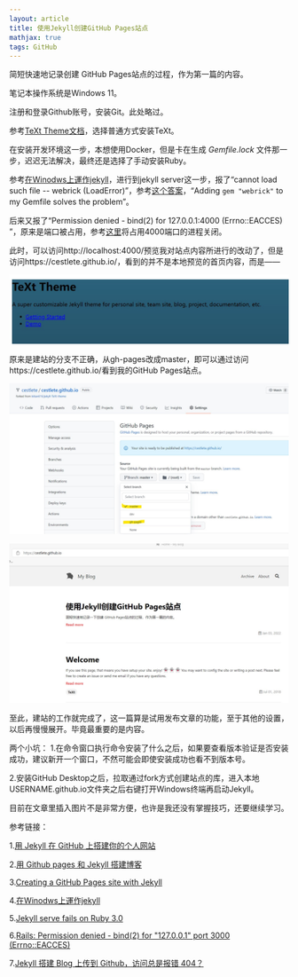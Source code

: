 ```yaml
---
layout: article
title: 使用Jekyll创建GitHub Pages站点
mathjax: true
tags: GitHub
---
```

简短快速地记录创建 GitHub Pages站点的过程，作为第一篇的内容。

笔记本操作系统是Windows 11。

注册和登录Github账号，安装Git。此处略过。

参考[TeXt Theme文档](https://tianqi.name/jekyll-TeXt-theme/)，选择普通方式安装TeXt。

在安装开发环境这一步，本想使用Docker，但是卡在生成 *Gemfile.lock* 文件那一步，迟迟无法解决，最终还是选择了手动安装Ruby。

参考[在Winodws上運作jekyll](https://wcc723.github.io/jekyll/2014/01/13/windows-jekyll-server/)，进行到jekyll server这一步，报了“cannot load such file -- webrick (LoadError)”，参考[这个答案](https://github.com/jekyll/jekyll/issues/8523)，“Adding `gem "webrick"` to my Gemfile solves the problem”。

后来又报了“Permission denied - bind(2) for 127.0.0.1:4000 (Errno::EACCES) ”，原来是端口被占用，参考[这里](https://segmentfault.com/q/1010000010483290)将占用4000端口的进程关闭。

此时，可以访问http://localhost:4000/预览我对站点内容所进行的改动了，但是访问https://cestlete.github.io/，看到的并不是本地预览的首页内容，而是——

![wrong page2022-01-03 140311](https://github.com/cestlete/cestlete.github.io/blob/master/assets/images/wrong%20page2022-01-03%20140311.jpg)

原来是建站的分支不正确，从gh-pages改成master，即可以通过访问https://cestlete.github.io/看到我的GitHub Pages站点。

![branch master2022-01-03 140450](https://github.com/cestlete/cestlete.github.io/blob/master/assets/images/branch%20master2022-01-03%20140450.jpg)

![my github page 2022-01-03 144623](https://github.com/cestlete/cestlete.github.io/blob/master/assets/images/my%20github%20page%202022-01-03%20144623.jpg)

至此，建站的工作就完成了，这一篇算是试用发布文章的功能，至于其他的设置，以后再慢慢展开。毕竟最重要的是内容。

两个小坑：
1.在命令窗口执行命令安装了什么之后，如果要查看版本验证是否安装成功，建议新开一个窗口，不然可能会即使安装成功也看不到版本号。

2.安装GitHub Desktop之后，拉取通过fork方式创建站点的库，进入本地USERNAME.github.io文件夹之后右键打开Windows终端再启动Jekyll。

目前在文章里插入图片不是非常方便，也许是我还没有掌握技巧，还要继续学习。

参考链接：

1.[用 Jekyll 在 GitHub 上搭建你的个人网站](https://sinantang.github.io/a%20developer%20guide%20for%20newbies%20-%20starting%20with%20python/2017/09/23/building-your-own-static-site-using-jekyll/)

2.[用 Github pages 和 Jekyll 搭建博客](https://yuleii.github.io/2020/06/09/build-blog-with-github-pages-and-jekyll.html)

3.[Creating a GitHub Pages site with Jekyll](https://docs.github.com/cn/pages/setting-up-a-github-pages-site-with-jekyll/creating-a-github-pages-site-with-jekyll)

4.[在Winodws上運作jekyll](https://wcc723.github.io/jekyll/2014/01/13/windows-jekyll-server/)

5.[Jekyll serve fails on Ruby 3.0](https://github.com/jekyll/jekyll/issues/8523)

6.[Rails: Permission denied - bind(2) for "127.0.0.1" port 3000 (Errno::EACCES)](https://stackoverflow.com/questions/43739386/rails-permission-denied-bind2-for-127-0-0-1-port-3000-errnoeacces)

7.[Jekyll 搭建 Blog 上传到 Github，访问总是报错 404？](https://www.zhihu.com/question/39820273)
